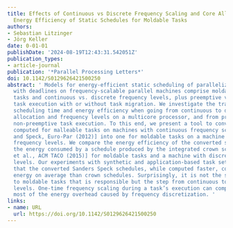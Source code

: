 ```yaml
---
title: Effects of Continuous vs Discrete Frequency Scaling and Core Allocation on
  Energy Efficiency of Static Schedules for Moldable Tasks
authors:
- Sebastian Litzinger
- Jörg Keller
date: 0-01-01
publishDate: '2024-08-19T12:43:31.542051Z'
publication_types:
- article-journal
publication: '*Parallel Processing Letters*'
doi: 10.1142/S0129626421500250
abstract: ' Models for energy-efficient static scheduling of parallelizable tasks
  with deadlines on frequency-scalable parallel machines comprise moldable vs. malleable
  tasks and continuous vs. discrete frequency levels, plus preemptive vs. non-preemptive
  task execution with or without task migration. We investigate the tradeoff between
  scheduling time and energy efficiency when going from continuous to discrete core
  allocation and frequency levels on a multicore processor, and from preemptive to
  non-preemptive task execution. To this end, we present a tool to convert a schedule
  computed for malleable tasks on machines with continuous frequency scaling [Sanders
  and Speck, Euro-Par (2012)] into one for moldable tasks on a machine with discrete
  frequency levels. We compare the energy efficiency of the converted schedule to
  the energy consumed by a schedule produced by the integrated crown scheduler [Melot
  et al., ACM TACO (2015)] for moldable tasks and a machine with discrete frequency
  levels. Our experiments with synthetic and application-based task sets indicate
  that the converted Sanders Speck schedules, while computed faster, consume more
  energy on average than crown schedules. Surprisingly, it is not the step from malleable
  to moldable tasks that is responsible but the step from continuous to discrete frequency
  levels. One-time frequency scaling during a task’s execution can compensate for
  most of the energy overhead caused by frequency discretization. '
links:
- name: URL
  url: https://doi.org/10.1142/S0129626421500250
---
```

